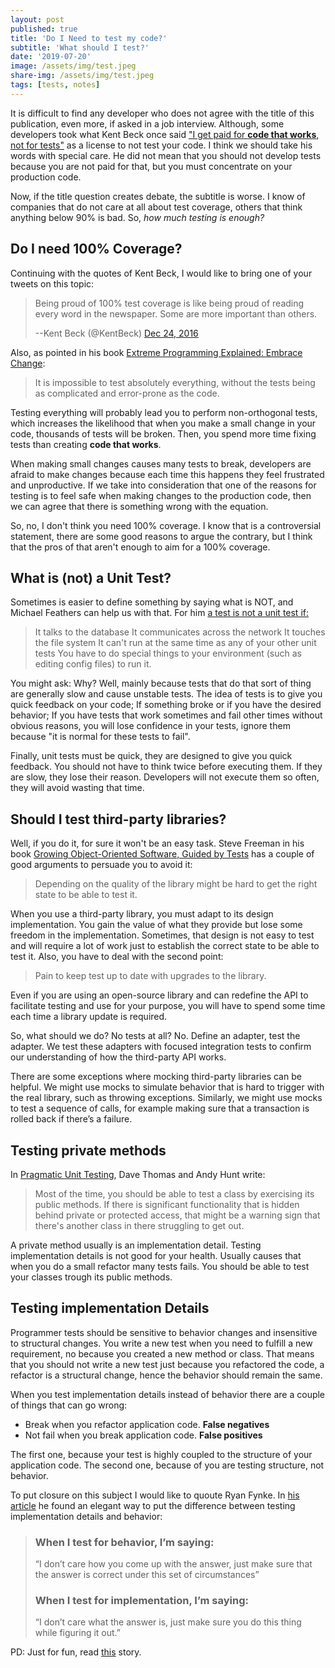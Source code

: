 ```yaml
---
layout: post
published: true
title: 'Do I Need to test my code?'
subtitle: 'What should I test?'
date: '2019-07-20'
image: /assets/img/test.jpeg
share-img: /assets/img/test.jpeg
tags: [tests, notes]
---
```


It is difficult to find any developer who does not agree with the title of this publication, even more, if asked in a job interview. Although, some developers took what Kent Beck once said ["I get paid for **code that works**, not for tests"](https://stackoverflow.com/questions/153234/how-deep-are-your-unit-tests/153565#153565) as a license to not test your code. I think we should take his words with special care. He did not mean that you should not develop tests because you are not paid for that, but you must concentrate on your production code.

Now, if the title question creates debate, the subtitle is worse.  I know of companies that do not care at all about test coverage, others that think anything below 90% is bad. So, *how much testing is enough?*

## Do I need 100% Coverage?

Continuing with the quotes of Kent Beck, I would like to bring one of your tweets on this topic:

> Being proud of 100% test coverage is like being proud of reading every word in the newspaper. Some are more important than others.
>
> --Kent Beck (@KentBeck) [Dec 24, 2016](https://twitter.com/kentbeck/status/812703192437981184)

Also, as pointed in his book [Extreme Programming Explained: Embrace Change](https://www.amazon.com/dp/0201616416/):

> It is impossible to test absolutely everything, without the tests being as complicated and error-prone as the code.

Testing everything will probably lead you to perform non-orthogonal tests, which increases the likelihood that when you make a small change in your code, thousands of tests will be broken. Then, you spend more time fixing tests than creating **code that works**.

When making small changes causes many tests to break, developers are afraid to make changes because each time this happens they feel frustrated and unproductive. If we take into consideration that one of the reasons for testing is to feel safe when making changes to the production code, then we can agree that there is something wrong with the equation.

So, no, I don't think you need 100% coverage. I know that is a controversial statement, there are some good reasons to argue the contrary, but I think that the pros of that aren't enough to aim for a 100% coverage.

## What is (not) a Unit Test?

Sometimes is easier to define something by saying what is NOT, and Michael Feathers can help us with that. For him [a test is not a unit test if:](https://www.artima.com/weblogs/viewpost.jsp?thread=126923)

> It talks to the database
> It communicates across the network
> It touches the file system
> It can't run at the same time as any of your other unit tests
> You have to do special things to your environment (such as editing config files) to run it.

You might ask: Why? Well, mainly because tests that do that sort of thing are generally slow and cause unstable tests. The idea of tests is to give you quick feedback on your code; If something broke or if you have the desired behavior; If you have tests that work sometimes and fail other times without obvious reasons, you will lose confidence in your tests, ignore them because "it is normal for these tests to fail".

Finally, unit tests must be quick, they are designed to give you quick feedback. You should not have to think twice before executing them. If they are slow, they lose their reason. Developers will not execute them so often, they will avoid wasting that time.

## Should I test third-party libraries?

Well, if you do it, for sure it won't be an easy task. Steve Freeman in his book [Growing Object-Oriented Software, Guided by Tests](https://www.amazon.es/Growing-Object-Oriented-Software-Guided-Signature/dp/0321503627) has a couple of good arguments to persuade you to avoid it:

> Depending on the quality of the library might be hard to get the right state to be able to test it.

When you use a third-party library, you must adapt to its design implementation. You gain the value of what they provide but lose some freedom in the implementation. Sometimes, that design is not easy to test and will require a lot of work just to establish the correct state to be able to test it. Also, you have to deal with the second point:

> Pain to keep test up to date with upgrades to the library.

Even if you are using an open-source library and can redefine the API to facilitate testing and use for your purpose, you will have to spend some time each time a library update is required.

So, what should we do? No tests at all? No. Define an adapter, test the adapter. We test these adapters with focused integration tests to confirm our understanding of how the third-party API works.

There are some exceptions where mocking third-party libraries can be helpful. We might use mocks to simulate behavior that is hard to trigger with the real library, such as throwing exceptions. Similarly, we might use mocks to test a sequence of calls, for example making sure that a transaction is rolled back if there’s a failure.

## Testing private methods

In [Pragmatic Unit Testing](https://www.amazon.es/Pragmatic-Unit-Testing-Junit-Programmers/dp/0974514012), Dave Thomas and Andy Hunt write:

> Most of the time, you should be able to test a class by exercising its public methods. If there is significant functionality that is hidden behind private or protected access, that might be a warning sign that there's another class in there struggling to get out.

A private method usually is an implementation detail. Testing implementation details is not good for your health. Usually causes that when you do a small refactor many tests fails. You should be able to test your classes trough its public methods.

## Testing implementation Details

Programmer tests should be sensitive to behavior changes and insensitive to structural changes. You write a new test when you need to fulfill a new requirement, no because you created a new method or class. That means that you should not write a new test just because you refactored the code, a refactor is a structural change, hence the behavior should remain the same.

When you test implementation details instead of behavior there are a couple of things that can go wrong:

*  Break when you refactor application code.  **False negatives**
*  Not fail when you break application code.  **False positives**

The first one, because your test is highly coupled to the structure of your application code. The second one, because of you are testing structure, not behavior.
 
To put closure on this subject I would like to quoute Ryan Fynke. In [his article](https://teamgaslight.com/blog/testing-behavior-vs-testing-implementation) he found an elegant way to put the difference between testing implementation details and behavior:

>### When I test for behavior, I’m saying:
>“I don’t care how you come up with the answer, just make sure that the answer is correct under this set of circumstances”
>### When I test for implementation, I’m saying:
>“I don’t care what the answer is, just make sure you do this thing while figuring it out.”

PD: Just for fun, read [this](http://edw519.posthaven.com/it-takes-6-days-to-change-1-line-of-code) story.